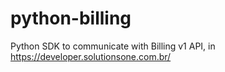 # python-billing
Python SDK to communicate with Billing v1 API, in https://developer.solutionsone.com.br/
